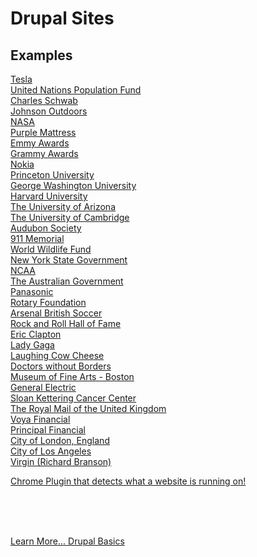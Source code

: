 
# Drupal Sites
## Examples 

[Tesla](https://www.tesla.com/)<br>
[United Nations Population Fund](https://www.unfpa.org/)<br>
[Charles Schwab](https://www.schwab.com/)<br>
[Johnson Outdoors](https://www.johnsonoutdoors.com/us)<br>
[NASA](https://www.nasa.gov/)<br>
[Purple Mattress](https://purple.com/)<br>
[Emmy Awards](https://www.emmys.com/)<br>
[Grammy Awards](https://www.grammy.com/)<br>
[Nokia](https://www.nokia.com/)<br>
[Princeton University](https://www.princeton.edu/)<br>
[George Washington University](https://www.gwu.edu/)<br>
[Harvard University](https://www.harvard.edu/)<br>
[The University of Arizona](https://www.arizona.edu/)<br>
[The University of Cambridge](https://www.cam.ac.uk/)<br>
[Audubon Society](https://www.audubon.org/)<br>
[911 Memorial](https://www.911memorial.org/)<br>
[World Wildlife Fund](https://www.wwf.org.uk/)<br>
[New York State Government](https://www.ny.gov/)<br>
[NCAA](https://www.ncaa.com/)<br>
[The Australian Government](https://www.australia.gov.au/)<br>
[Panasonic](https://na.panasonic.com/us/)<br>
[Rotary Foundation](https://www.rotary.org/en/about-rotary/rotary-foundation)<br>
[Arsenal British Soccer](https://www.arsenal.com/)<br>
[Rock and Roll Hall of Fame](https://www.rockhall.com/)<br>
[Eric Clapton](https://ericclapton.com/pages/moon-river)<br>
[Lady Gaga](https://www.ladygaga.com/#/)<br>
[Laughing Cow Cheese](https://www.thelaughingcow.com/)<br>
[Doctors without Borders](https://www.doctorswithoutborders.org/)<br>
[Museum of Fine Arts - Boston](https://www.mfa.org/)<br>
[General Electric](https://www.ge.com/)<br>
[Sloan Kettering Cancer Center](https://www.mskcc.org/)<br>
[The Royal Mail of the United Kingdom](https://www.royalmail.com/)<br>
[Voya Financial](https://www.voya.com/)<br>
[Principal Financial](https://www.principal.com/)<br>
[City of London, England](https://www.london.gov.uk/)<br>
[City of Los Angeles](https://lacity.gov/)<br>
[Virgin (Richard Branson)](https://www.virgin.com/)

<font color=yellow>[Chrome Plugin that detects what a website is running on!](https://www.whatruns.com/?source=plugin)</font>

<br>
<br>
<br>

[Learn More... Drupal Basics](../chapters.md#drupal-basics)
